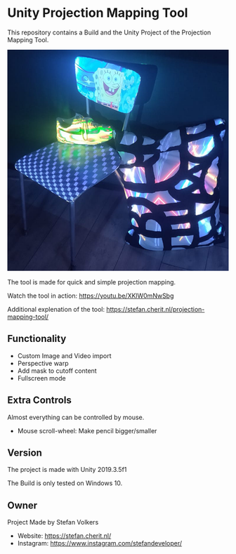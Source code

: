 # Unity Projection Mapping Tool
This repository contains a Build and the Unity Project of the Projection Mapping Tool.

![](Images/StefanProjectionMappingAfter.png)

The tool is made for quick and simple projection mapping. 

Watch the tool in action: <https://youtu.be/XKlW0mNwSbg>

Additional explenation of the tool: <https://stefan.cherit.nl/projection-mapping-tool/>

## Functionality
* Custom Image and Video import
* Perspective warp 
* Add mask to cutoff content
* Fullscreen mode

## Extra Controls
Almost everything can be controlled by mouse.
* Mouse scroll-wheel: Make pencil bigger/smaller

## Version
The project is made with Unity 2019.3.5f1

The Build is only tested on Windows 10. 


## Owner
Project Made by Stefan Volkers

* Website: <https://stefan.cherit.nl/>
* Instagram: <https://www.instagram.com/stefandeveloper/>
